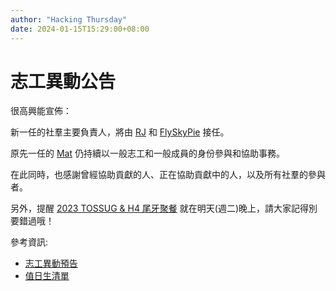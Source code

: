 ```yaml
---
author: "Hacking Thursday"
date: 2024-01-15T15:29:00+08:00
---
```

# 志工異動公告

很高興能宣佈：

新一任的社羣主要負責人，將由 [RJ](https://github.com/RJHsiao) 和 [FlySkyPie](https://github.com/FlySkyPie) 接任。

原先一任的 [Mat](https://github.com/matlinuxer2) 仍持續以一般志工和一般成員的身份參與和協助事務。

在此同時，也感謝曾經協助貢獻的人、正在協助貢獻中的人，以及所有社羣的參與者。

另外，提醒 [2023 TOSSUG & H4 尾牙聚餐](https://hackingthursday.kktix.cc/events/year-end-party-2023) 就在明天(週二)晚上，請大家記得別要錯過哦！


參考資訊:

- [志工異動預告](https://hackingthursday2023.wordpress.com/2023/06/07/%e5%bf%97%e5%b7%a5%e7%95%b0%e5%8b%95%e9%a0%90%e5%91%8a/)
- [值日生清單](https://www.hackingthursday.org/routine)
